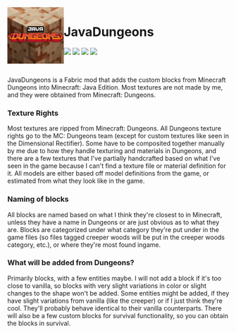 <img src="src/main/resources/assets/dungeons/icon.png" align="left" width="128px"/>

# JavaDungeons

[![](https://img.shields.io/github/license/TheJSHuA/JavaDungeons.svg)](LICENSE) [![](https://img.shields.io/github/v/release/thejshua/javadungeons?include_prereleases)](https://github.com/TheJSHuA/JavaDungeons/releases) ![](https://img.shields.io/badge/Minecraft-1.16.1-blue) [![](https://img.shields.io/badge/Curseforge-JavaDungeons-orange?logo=conda-forge)](https://www.curseforge.com/minecraft/mc-mods/javadungeons)

<br/>

JavaDungeons is a Fabric mod that adds the custom blocks from Minecraft Dungeons into Minecraft: Java Edition. Most textures are not made by me, and they were obtained from Minecraft: Dungeons. 

### Texture Rights

Most textures are ripped from Minecraft: Dungeons. All Dungeons texture rights go to the MC: Dungeons team (except for custom textures like seen in the Dimensional Rectifier). Some have to be composited together manually by me due to how they handle texturing and materials in Dungeons, and there are a few textures that I've partially handcrafted based on what I've seen in the game because I can't find a texture file or material definition for it. All models are either based off model definitions from the game, or estimated from what they look like in the game. 

### Naming of blocks

All blocks are named based on what I think they're closest to in Minecraft, unless they have a name in Dungeons or are just obvious as to what they are. Blocks are categorized under what category they're put under in the game files (so files tagged creeper woods will be put in the creeper woods category, etc.), or where they're most found ingame.

### What will be added from Dungeons?

Primarily blocks, with a few entities maybe. I will not add a block if it's too close to vanilla, so blocks with very slight variations in color or slight changes to the shape won't be added. Some entities might be added, if they have slight variations from vanilla (like the creeper) or if I just think they're cool. They'll probably behave identical to their vanilla counterparts. There will also be a few custom blocks for survival functionality, so you can obtain the blocks in survival.
